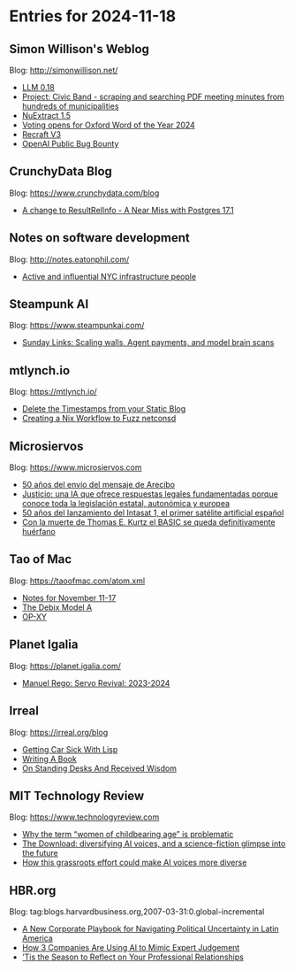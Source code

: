 # Entries for 2024-11-18
## Simon Willison's Weblog 
Blog: http://simonwillison.net/ 

- [LLM 0.18](https://simonwillison.net/2024/Nov/17/llm-018/#atom-everything)
- [Project: Civic Band - scraping and searching PDF meeting minutes from hundreds of municipalities](https://simonwillison.net/2024/Nov/16/civic-band/#atom-everything)
- [NuExtract 1.5](https://simonwillison.net/2024/Nov/16/nuextract-15/#atom-everything)
- [Voting opens for Oxford Word of the Year 2024](https://simonwillison.net/2024/Nov/15/slop-word-of-the-year/#atom-everything)
- [Recraft V3](https://simonwillison.net/2024/Nov/15/recraft-v3/#atom-everything)
- [OpenAI Public Bug Bounty](https://simonwillison.net/2024/Nov/14/openai-public-bug-bounty/#atom-everything)
## CrunchyData Blog 
Blog: https://www.crunchydata.com/blog 

- [ A change to ResultRelInfo - A Near Miss with Postgres 17.1 ](https://www.crunchydata.com/blog/a-change-to-relresultinfo-a-near-miss-with-postgres-17-1)
## Notes on software development 
Blog: http://notes.eatonphil.com/ 

- [Active and influential NYC infrastructure people](http://notes.eatonphil.com/2024-11-15-active-nyc-infrastructure-people.html)
## Steampunk AI 
Blog: https://www.steampunkai.com/ 

- [Sunday Links: Scaling walls, Agent payments, and model brain scans](https://www.steampunkai.com/untitled-2/)
## mtlynch.io 
Blog: https://mtlynch.io/ 

- [Delete the Timestamps from your Static Blog](https://mtlynch.io/notes/delete-your-timestamps/)
- [Creating a Nix Workflow to Fuzz netconsd](https://mtlynch.io/notes/fuzz-netconsd/)
## Microsiervos 
Blog: https://www.microsiervos.com 

- [50 años del envío del mensaje de Arecibo](https://www.microsiervos.com/archivo/ciencia/50-snos-envio-mensaje-arecibo.html)
- [Justicio: una IA que ofrece respuestas legales fundamentadas porque conoce toda la legislación estatal, autonómica y europea](https://www.microsiervos.com/archivo/ia/justicio-ia-respuestas-legales-fundamentadas-legislacion-estatal-autonomica-europea.html)
- [50 años del lanzamiento del Intasat 1, el primer satélite artificial español](https://www.microsiervos.com/archivo/espacio/50-anos-lanzamiento-intasat-primer-satelite-artificial-espanol.html)
- [Con la muerte de Thomas E. Kurtz el BASIC se queda definitivamente huérfano](https://www.microsiervos.com/archivo/ordenadores/muere-thomas-kurtz-padre-basic.html)
## Tao of Mac 
Blog: https://taoofmac.com/atom.xml 

- [Notes for November 11-17](https://taoofmac.com/space/notes/2024/11/17/1700)
- [The Debix Model A](https://taoofmac.com/space/blog/2024/11/16/1700)
- [OP-XY](https://taoofmac.com/space/links/2024/11/15/1320)
## Planet Igalia 
Blog: https://planet.igalia.com/ 

- [Manuel Rego: Servo Revival: 2023-2024](https://blogs.igalia.com/mrego/servo-revival-2023-2024/)
## Irreal 
Blog: https://irreal.org/blog 

- [Getting Car Sick With Lisp](https://irreal.org/blog/?p=12585)
- [Writing A Book](https://irreal.org/blog/?p=12583)
- [On Standing Desks And Received Wisdom](https://irreal.org/blog/?p=12581)
## MIT Technology Review 
Blog: https://www.technologyreview.com 

- [Why the term “women of childbearing age” is problematic](https://www.technologyreview.com/2024/11/15/1106949/women-of-childbearing-age-problematic-health/)
- [The Download: diversifying AI voices, and a science-fiction glimpse into the future](https://www.technologyreview.com/2024/11/15/1106941/the-download-diversifying-ai-voices-and-a-science-fiction-glimpse-into-the-future/)
- [How this grassroots effort could make AI voices more diverse](https://www.technologyreview.com/2024/11/15/1106935/how-this-grassroots-effort-could-make-ai-voices-more-diverse/)
## HBR.org 
Blog: tag:blogs.harvardbusiness.org,2007-03-31:0.global-incremental 

- [A New Corporate Playbook for Navigating Political Uncertainty in Latin America](https://hbr.org/2024/11/a-new-corporate-playbook-for-navigating-political-uncertainty-in-latin-america)
- [How 3 Companies Are Using AI to Mimic Expert Judgement](https://hbr.org/2024/11/how-3-companies-are-using-ai-to-mimic-expert-judgement)
- [’Tis the Season to Reflect on Your Professional Relationships](https://hbr.org/2024/11/tis-the-season-to-reflect-on-your-professional-relationships)